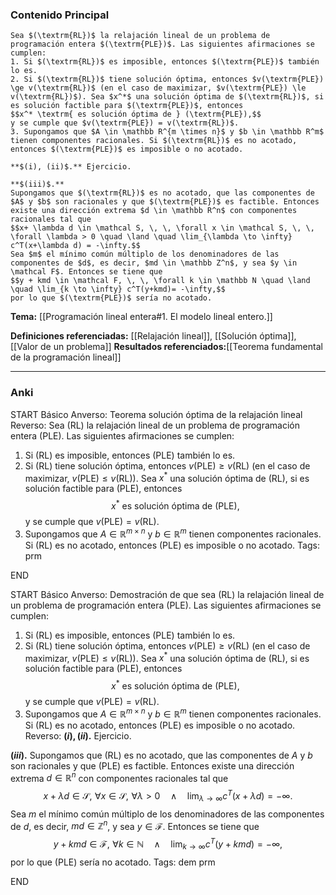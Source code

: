 ### Contenido Principal

```ad-theorem
Sea $(\textrm{RL})$ la relajación lineal de un problema de programación entera $(\textrm{PLE})$. Las siguientes afirmaciones se cumplen:
1. Si $(\textrm{RL})$ es imposible, entonces $(\textrm{PLE})$ también lo es.
2. Si $(\textrm{RL})$ tiene solución óptima, entonces $v(\textrm{PLE}) \ge v(\textrm{RL})$ (en el caso de maximizar, $v(\textrm{PLE}) \le v(\textrm{RL})$). Sea $x^*$ una solución óptima de $(\textrm{RL})$, si es solución factible para $(\textrm{PLE})$, entonces
$$x^* \textrm{ es solución óptima de } (\textrm{PLE}),$$
y se cumple que $v(\textrm{PLE}) = v(\textrm{RL})$.
3. Supongamos que $A \in \mathbb R^{m \times n}$ y $b \in \mathbb R^m$ tienen componentes racionales. Si $(\textrm{RL})$ es no acotado, entonces $(\textrm{PLE})$ es imposible o no acotado.
```

```ad-proof
**$(i), (ii)$.** Ejercicio.

**$(iii)$.**
Supongamos que $(\textrm{RL})$ es no acotado, que las componentes de $A$ y $b$ son racionales y que $(\textrm{PLE})$ es factible. Entonces existe una dirección extrema $d \in \mathbb R^n$ con componentes racionales tal que
$$x+ \lambda d \in \mathcal S, \, \, \forall x \in \mathcal S, \, \, \forall \lambda > 0 \quad \land \quad \lim_{\lambda \to \infty} c^T(x+\lambda d) = -\infty.$$
Sea $m$ el mínimo común múltiplo de los denominadores de las componentes de $d$, es decir, $md \in \mathbb Z^n$, y sea $y \in \mathcal F$. Entonces se tiene que
$$y + kmd \in \mathcal F, \, \, \forall k \in \mathbb N \quad \land \quad \lim_{k \to \infty} c^T(y+kmd)= -\infty,$$
por lo que $(\textrm{PLE})$ sería no acotado.
```

**Tema:** [[Programación lineal entera#1. El modelo lineal entero.]]

**Definiciones referenciadas:** [[Relajación lineal]], [[Solución óptima]], [[Valor de un problema]]
**Resultados referenciados:**[[Teorema fundamental de la programación lineal]]

---
### Anki

START
Básico
Anverso: Teorema solución óptima de la relajación lineal
Reverso: Sea $(\textrm{RL})$ la relajación lineal de un problema de programación entera $(\textrm{PLE})$. Las siguientes afirmaciones se cumplen:
1. Si $(\textrm{RL})$ es imposible, entonces $(\textrm{PLE})$ también lo es.
2. Si $(\textrm{RL})$ tiene solución óptima, entonces $v(\textrm{PLE}) \ge v(\textrm{RL})$ (en el caso de maximizar, $v(\textrm{PLE}) \le v(\textrm{RL})$). Sea $x^*$ una solución óptima de $(\textrm{RL})$, si es solución factible para $(\textrm{PLE})$, entonces
$$x^* \textrm{ es solución óptima de } (\textrm{PLE}),$$
y se cumple que $v(\textrm{PLE}) = v(\textrm{RL})$.
3. Supongamos que $A \in \mathbb R^{m \times n}$ y $b \in \mathbb R^m$ tienen componentes racionales. Si $(\textrm{RL})$ es no acotado, entonces $(\textrm{PLE})$ es imposible o no acotado.
Tags: prm
<!--ID: 1733328768607-->
END

START
Básico
Anverso: Demostración de que sea $(\textrm{RL})$ la relajación lineal de un problema de programación entera $(\textrm{PLE})$. Las siguientes afirmaciones se cumplen:
1. Si $(\textrm{RL})$ es imposible, entonces $(\textrm{PLE})$ también lo es.
2. Si $(\textrm{RL})$ tiene solución óptima, entonces $v(\textrm{PLE}) \ge v(\textrm{RL})$ (en el caso de maximizar, $v(\textrm{PLE}) \le v(\textrm{RL})$). Sea $x^*$ una solución óptima de $(\textrm{RL})$, si es solución factible para $(\textrm{PLE})$, entonces
$$x^* \textrm{ es solución óptima de } (\textrm{PLE}),$$
y se cumple que $v(\textrm{PLE}) = v(\textrm{RL})$.
3. Supongamos que $A \in \mathbb R^{m \times n}$ y $b \in \mathbb R^m$ tienen componentes racionales. Si $(\textrm{RL})$ es no acotado, entonces $(\textrm{PLE})$ es imposible o no acotado.
Reverso: **$(i), (ii)$.** Ejercicio.

**$(iii)$.**
Supongamos que $(\textrm{RL})$ es no acotado, que las componentes de $A$ y $b$ son racionales y que $(\textrm{PLE})$ es factible. Entonces existe una dirección extrema $d \in \mathbb R^n$ con componentes racionales tal que
$$x+ \lambda d \in \mathcal S, \, \, \forall x \in \mathcal S, \, \, \forall \lambda > 0 \quad \land \quad \lim_{\lambda \to \infty} c^T(x+\lambda d) = -\infty.$$
Sea $m$ el mínimo común múltiplo de los denominadores de las componentes de $d$, es decir, $md \in \mathbb Z^n$, y sea $y \in \mathcal F$. Entonces se tiene que
$$y + kmd \in \mathcal F, \, \, \forall k \in \mathbb N \quad \land \quad \lim_{k \to \infty} c^T(y+kmd)= -\infty,$$
por lo que $(\textrm{PLE})$ sería no acotado.
Tags: dem prm
<!--ID: 1733328768612-->
END
